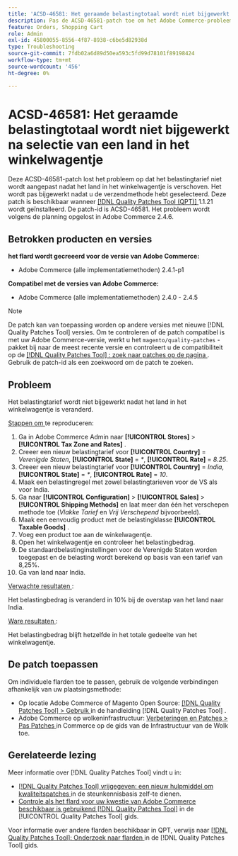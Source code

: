 ```yaml
---
title: 'ACSD-46581: Het geraamde belastingtotaal wordt niet bijgewerkt na selectie van een land in het winkelwagentje'
description: Pas de ACSD-46581-patch toe om het Adobe Commerce-probleem op te lossen, waarbij het belastingtarief niet wordt aangepast nadat het land in het winkelwagentje is verschoven.
feature: Orders, Shopping Cart
role: Admin
exl-id: 45800055-8556-4f87-8938-c6be5d82938d
type: Troubleshooting
source-git-commit: 7fdb02a6d89d50ea593c5fd99d78101f89198424
workflow-type: tm+mt
source-wordcount: '456'
ht-degree: 0%

---
```


# ACSD-46581: Het geraamde belastingtotaal wordt niet bijgewerkt na selectie van een land in het winkelwagentje

Deze ACSD-46581-patch lost het probleem op dat het belastingtarief niet wordt aangepast nadat het land in het winkelwagentje is verschoven. Het wordt pas bijgewerkt nadat u de verzendmethode hebt geselecteerd. Deze patch is beschikbaar wanneer [[!DNL Quality Patches Tool (QPT)] ](https://experienceleague.adobe.com/en/docs/commerce-operations/tools/quality-patches-tool/quality-patches-tool-to-self-serve-quality-patches) 1.1.21 wordt geïnstalleerd. De patch-id is ACSD-46581. Het probleem wordt volgens de planning opgelost in Adobe Commerce 2.4.6.

## Betrokken producten en versies

**het flard wordt gecreeerd voor de versie van Adobe Commerce:**
* Adobe Commerce (alle implementatiemethoden) 2.4.1-p1

**Compatibel met de versies van Adobe Commerce:**
* Adobe Commerce (alle implementatiemethoden) 2.4.0 - 2.4.5

>[!NOTE]
>
>De patch kan van toepassing worden op andere versies met nieuwe [!DNL Quality Patches Tool] versies. Om te controleren of de patch compatibel is met uw Adobe Commerce-versie, werkt u het `magento/quality-patches` -pakket bij naar de meest recente versie en controleert u de compatibiliteit op de [[!DNL Quality Patches Tool] : zoek naar patches op de pagina ](https://experienceleague.adobe.com/tools/commerce-quality-patches/index.html) . Gebruik de patch-id als een zoekwoord om de patch te zoeken.

## Probleem

Het belastingtarief wordt niet bijgewerkt nadat het land in het winkelwagentje is veranderd.

<u> Stappen om </u> te reproduceren:

1. Ga in Adobe Commerce Admin naar **[!UICONTROL Stores]** > **[!UICONTROL Tax Zone and Rates]** .
1. Creeer een nieuw belastingtarief voor **[!UICONTROL Country]** = _Verenigde Staten_, **[!UICONTROL State]** = _*_, **[!UICONTROL Rate]** = _8.25_.
1. Creeer een nieuw belastingtarief voor **[!UICONTROL Country]** = _India_, **[!UICONTROL State]** = _*_, **[!UICONTROL Rate]** = _10_.
1. Maak een belastingregel met zowel belastingtarieven voor de VS als voor India.
1. Ga naar **[!UICONTROL Configuration]** > **[!UICONTROL Sales]** > **[!UICONTROL Shipping Methods]** en laat meer dan één het verschepen methode toe (_Vlakke Tarief_ en _Vrij Verschepend_ bijvoorbeeld).
1. Maak een eenvoudig product met de belastingklasse **[!UICONTROL Taxable Goods]** .
1. Voeg een product toe aan de winkelwagentje.
1. Open het winkelwagentje en controleer het belastingbedrag.
1. De standaardbelastinginstellingen voor de Verenigde Staten worden toegepast en de belasting wordt berekend op basis van een tarief van 8,25%.
1. Ga van land naar India.

<u> Verwachte resultaten </u>:

Het belastingbedrag is veranderd in 10% bij de overstap van het land naar India.

<u> Ware resultaten </u>:

Het belastingbedrag blijft hetzelfde in het totale gedeelte van het winkelwagentje.

## De patch toepassen

Om individuele flarden toe te passen, gebruik de volgende verbindingen afhankelijk van uw plaatsingsmethode:

* Op locatie Adobe Commerce of Magento Open Source: [[!DNL Quality Patches Tool] > Gebruik ](/help/tools/quality-patches-tool/usage.md) in de handleiding [!DNL Quality Patches Tool] .
* Adobe Commerce op wolkeninfrastructuur: [ Verbeteringen en Patches > Pas Patches ](https://experienceleague.adobe.com/docs/commerce-cloud-service/user-guide/develop/upgrade/apply-patches.html) in Commerce op de gids van de Infrastructuur van de Wolk toe.

## Gerelateerde lezing

Meer informatie over [!DNL Quality Patches Tool] vindt u in:

* [[!DNL Quality Patches Tool]  vrijgegeven: een nieuw hulpmiddel om kwaliteitspatches ](https://experienceleague.adobe.com/en/docs/commerce-operations/tools/quality-patches-tool/quality-patches-tool-to-self-serve-quality-patches) in de steunkennisbasis zelf-te dienen.
* [ Controle als het flard voor uw kwestie van Adobe Commerce beschikbaar is gebruikend  [!DNL Quality Patches Tool]](/help/tools/quality-patches-tool/patches-available-in-qpt/check-patch-for-magento-issue-with-magento-quality-patches.md) in de [!UICONTROL Quality Patches Tool] gids.


Voor informatie over andere flarden beschikbaar in QPT, verwijs naar [[!DNL Quality Patches Tool]: Onderzoek naar flarden ](https://experienceleague.adobe.com/tools/commerce-quality-patches/index.html) in de [!DNL Quality Patches Tool] gids.

